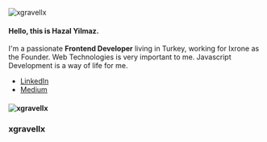 <p align="left"> <img src="https://komarev.com/ghpvc/?username=xgravellx&label=Profile%20views&color=0e75b6&style=flat" alt="xgravellx" /> </p>

<h4>Hello, this is <b>Hazal Yilmaz.</b></h4>

<p>I'm a passionate <b>Frontend Developer</b> living in Turkey, working for Ixrone as the Founder. Web Technologies is very important to me.
Javascript Development is a way of life for me.</p>

  - <a href="https://linkedin.com/in/hazal-yilmaz-profile/" target="blank">LinkedIn</a>
  - <a href="https://linkedin.com/in/hazal-yilmaz-profile/" target="blank">Medium</a>



<h4><img align="center" src="https://github-readme-stats.vercel.app/api/top-langs/?username=xgravellx&layout=compact&border_color=323232&bg_color=0D1117&title_color=C9D1D9&text_color=8B949E&icon_color=02D892" alt="xgravellx" /></h4>

### xgravellx

